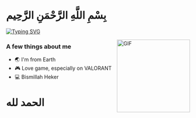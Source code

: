 <h1>
بِسْمِ اللَّهِ الرَّحْمَنِ الرَّحِيم
  </h1>
  
[![Typing SVG](https://readme-typing-svg.herokuapp.com?size=24&width=600&lines=Hi+Aliens+👽++Dont+kill+me+Bcz+im+noob+💩)](https://git.io/typing-svg)

<img align="right" height="200" alt="GIF" src="https://c.tenor.com/t9AvWstVVlsAAAAd/chamber-valorant-valorant-chamber.gif" />

### A few things about me

- 🌏 I'm from Earth
- 🎮 Love game, especially on VALORANT
- 💻 Bismillah Heker
<h1>
الحمد لله
  </h1>
